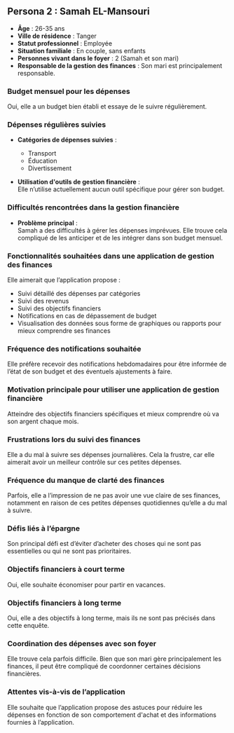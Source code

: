 
## Persona 2 : **Samah EL-Mansouri**

- **Âge** : 26-35 ans
- **Ville de résidence** : Tanger
- **Statut professionnel** : Employée
- **Situation familiale** : En couple, sans enfants
- **Personnes vivant dans le foyer** : 2 (Samah et son mari)
- **Responsable de la gestion des finances** : Son mari est principalement responsable.

### **Budget mensuel pour les dépenses**
Oui, elle a un budget bien établi et essaye de le suivre régulièrement.

### **Dépenses régulières suivies**
- **Catégories de dépenses suivies** :
  - Transport
  - Éducation
  - Divertissement
  
- **Utilisation d'outils de gestion financière** :  
  Elle n’utilise actuellement aucun outil spécifique pour gérer son budget.

### **Difficultés rencontrées dans la gestion financière**
- **Problème principal** :  
  Samah a des difficultés à gérer les dépenses imprévues. Elle trouve cela compliqué de les anticiper et de les intégrer dans son budget mensuel.

### **Fonctionnalités souhaitées dans une application de gestion des finances**
Elle aimerait que l’application propose :
  - Suivi détaillé des dépenses par catégories
  - Suivi des revenus
  - Suivi des objectifs financiers
  - Notifications en cas de dépassement de budget
  - Visualisation des données sous forme de graphiques ou rapports pour mieux comprendre ses finances

### **Fréquence des notifications souhaitée**  
Elle préfère recevoir des notifications hebdomadaires pour être informée de l’état de son budget et des éventuels ajustements à faire.

### **Motivation principale pour utiliser une application de gestion financière**
Atteindre des objectifs financiers spécifiques et mieux comprendre où va son argent chaque mois.

### **Frustrations lors du suivi des finances**
Elle a du mal à suivre ses dépenses journalières. Cela la frustre, car elle aimerait avoir un meilleur contrôle sur ces petites dépenses.

### **Fréquence du manque de clarté des finances**  
Parfois, elle a l’impression de ne pas avoir une vue claire de ses finances, notamment en raison de ces petites dépenses quotidiennes qu’elle a du mal à suivre.

### **Défis liés à l’épargne**
Son principal défi est d’éviter d’acheter des choses qui ne sont pas essentielles ou qui ne sont pas prioritaires.

### **Objectifs financiers à court terme**  
Oui, elle souhaite économiser pour partir en vacances.

### **Objectifs financiers à long terme**  
Oui, elle a des objectifs à long terme, mais ils ne sont pas précisés dans cette enquête.

### **Coordination des dépenses avec son foyer**  
Elle trouve cela parfois difficile. Bien que son mari gère principalement les finances, il peut être compliqué de coordonner certaines décisions financières.

### **Attentes vis-à-vis de l’application**  
Elle souhaite que l’application propose des astuces pour réduire les dépenses en fonction de son comportement d'achat et des informations fournies à l’application.


